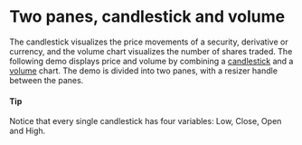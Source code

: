 # Two panes, candlestick and volume

The candlestick visualizes the price movements of a security, derivative or currency, and the volume chart visualizes the number of shares traded.
The following demo displays price and volume by combining a [candlestick](https://api.highcharts.com/highstock/plotOptions.candlestick) and a [volume](https://api.highcharts.com/highstock/plotOptions.column) chart. The demo is divided into two panes, with a resizer handle between the panes.

#### Tip

Notice that every single candlestick has four variables: Low, Close, Open and High.
